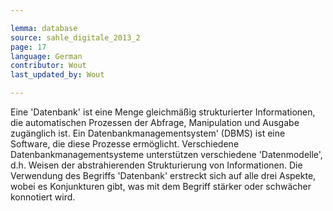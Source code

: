 ```yaml
---

lemma: database
source: sahle_digitale_2013_2
page: 17
language: German
contributor: Wout
last_updated_by: Wout

---
```


Eine 'Datenbank' ist eine Menge gleichmäßig strukturierter Informationen, die automatischen Prozessen der Abfrage, Manipulation und Ausgabe zugänglich ist. Ein Datenbankmanagementsystem' (DBMS) ist eine Software, die diese Prozesse ermöglicht. Verschiedene Datenbankmanagementsysteme unterstützen verschiedene 'Datenmodelle', d.h. Weisen der abstrahierenden Strukturierung von Informationen. Die Verwendung des Begriffs 'Datenbank' erstreckt sich auf alle drei Aspekte, wobei es Konjunkturen gibt, was mit dem Begriff stärker oder schwächer konnotiert wird.
